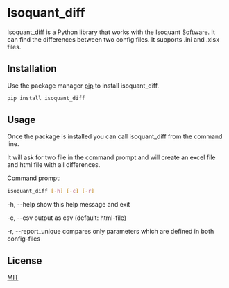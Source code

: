 # Isoquant_diff

Isoquant_diff is a Python library that works with the  Isoquant Software. It can find the differences between two config files.
It supports .ini and .xlsx files.

## Installation

Use the package manager [pip](https://pip.pypa.io/en/stable/) to install isoquant_diff.

```bash
pip install isoquant_diff
```

## Usage

Once the package is installed you can call isoquant_diff from the command line.

It will ask for two file in the command prompt and will create an excel file and html file with all differences.

Command prompt:

```bash
isoquant_diff [-h] [-c] [-r]
```
-h, --help           show this help message and exit

-c, --csv            output as csv (default: html-file)

-r, --report_unique  compares only parameters which are defined in both config-files


## License
[MIT](https://choosealicense.com/licenses/mit/)
